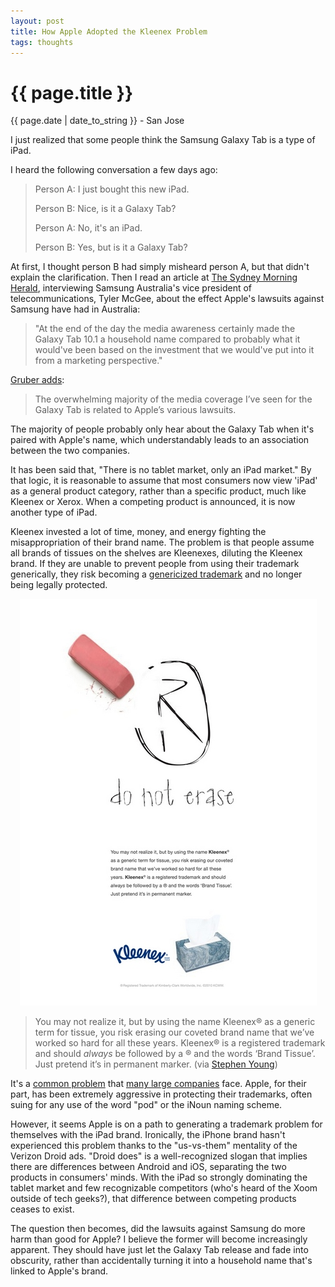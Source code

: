 ```yaml
---
layout: post
title: How Apple Adopted the Kleenex Problem
tags: thoughts
---
```


{{ page.title }}
================

<p class="meta">{{ page.date | date_to_string }} - San Jose</p>

I just realized that some people think the Samsung Galaxy Tab is a type of iPad.

I heard the following conversation a few days ago:

> Person A: I just bought this new iPad.
>
> Person B: Nice, is it a Galaxy Tab?
>
> Person A: No, it's an iPad.
>
> Person B: Yes, but is it a Galaxy Tab?

At first, I thought person B had simply misheard person A, but that didn't explain the clarification. Then I read an article at [The Sydney Morning Herald](http://smh.com.au/digital-life/tablets/apple-made-galaxy-tab-a-household-name-samsung-20111214-1ou9r.html), interviewing Samsung Australia's vice president of telecommunications, Tyler McGee, about the effect Apple's lawsuits against Samsung have had in Australia:

> "At the end of the day the media awareness certainly made the Galaxy Tab 10.1 a household name compared to probably what it would've been based on the investment that we would've put into it from a marketing perspective."

[Gruber adds](http://daringfireball.net/linked/2011/12/14/household-name):

> The overwhelming majority of the media coverage I’ve seen for the Galaxy Tab is related to Apple’s various lawsuits.

The majority of people probably only hear about the Galaxy Tab when it's paired with Apple's name, which understandably leads to an association between the two companies.

It has been said that, "There is no tablet market, only an iPad market." By that logic, it is reasonable to assume that most consumers now view 'iPad' as a general product category, rather than a specific product, much like Kleenex or Xerox. When a competing product is announced, it is now another type of iPad.

Kleenex invested a lot of time, money, and energy fighting the misappropriation of their brand name. The problem is that people assume all brands of tissues on the shelves are Kleenexes, diluting the Kleenex brand. If they are unable to prevent people from using their trademark generically, they risk becoming a [genericized trademark](http://en.wikipedia.org/wiki/Genericized_trademark) and no longer being legally protected. 

<p align="center"><a href="/post_files/Kleenex_Do_Not_Erase_Ad.jpg"><img src="/post_files/Kleenex_Do_Not_Erase_Ad_Small.jpg" alt="Kleenex ad" /></a></p>

> You may not realize it, but by using the name Kleenex&reg; as a generic term for tissue, you risk erasing our coveted brand name that we’ve worked so hard for all these years. Kleenex&reg; is a registered trademark and should *always* be followed by a &reg; and the words ‘Brand Tissue’. Just pretend it’s in permanent marker. (via [Stephen Young](http://www.stephenyoungdfw.com/blog/kleenex-brand-tissue-has-a-different-type-of-branding-problem))

It's a [common problem](http://en.wikipedia.org/wiki/List_of_generic_and_genericized_trademarks) that [many large companies](http://blog.yellowdoggdesigns.com/branding-spotlight-when-a-brand-becomes-more-than-just-a-brand/) face. Apple, for their part, has been extremely aggressive in protecting their trademarks, often suing for any use of the word "pod" or the iNoun naming scheme.

However, it seems Apple is on a path to generating a trademark problem for themselves with the iPad brand. Ironically, the iPhone brand hasn't experienced this problem thanks to the "us-vs-them" mentality of the Verizon Droid ads. "Droid does" is a well-recognized slogan that implies there are differences between Android and iOS, separating the two products in consumers' minds. With the iPad so strongly dominating the tablet market and few recognizable competitors (who's heard of the Xoom outside of tech geeks?), that difference between competing products ceases to exist.

The question then becomes, did the lawsuits against Samsung do more harm than good for Apple? I believe the former will become increasingly apparent. They should have just let the Galaxy Tab release and fade into obscurity, rather than accidentally turning it into a household name that's linked to Apple's brand.